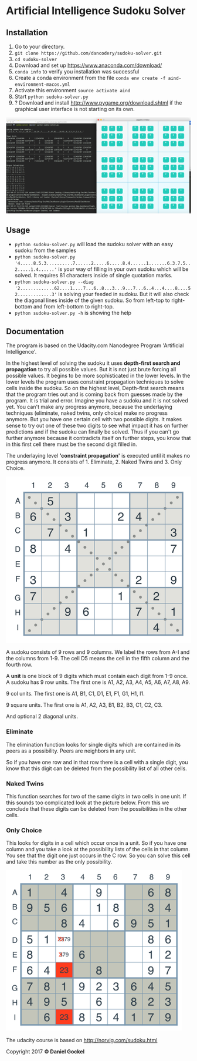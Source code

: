 # Artificial Intelligence Sudoku Solver

## Installation
1. Go to your directory.
2. `git clone https://github.com/dancodery/sudoku-solver.git`
3. `cd sudoku-solver`
4. Download and set up https://www.anaconda.com/download/
5. `conda info` to verify you installation was successful
6. Create a conda environment from the file `conda env create -f aind-environment-macos.yml`
7. Activate this environment `source activate aind`
8. Start `python sudoku-solver.py`
9. ? Download and install http://www.pygame.org/download.shtml if the graphical user interface is not starting on its own.

<img src='images/screenshot.png'>

## Usage

* `python sudoku-solver.py` will load the sudoku solver with an easy sudoku from the samples
* `python sudoku-solver.py '4.....8.5.3..........7......2.....6.....8.4......1.......6.3.7.5..2.....1.4......'` is your way of filling in your own sudoku which will be solved. It requires 81 characters inside of single quotation marks.
* `python sudoku-solver.py --diag '2.............62....1....7...6..8...3...9...7...6..4...4....8....52.............3'` is solving your feeded in sudoku. But it will also check the diagonal lines inside of the given sudoku. So from left-top to right-bottom and from left-bottom to right-top.
* `python sudoku-solver.py -h` is showing the help

## Documentation

The program is based on the Udacity.com Nanodegree Program 'Artificial Intelligence'.

In the highest level of solving the sudoku it uses **depth-first search and propagation** to try all possible values. 
But it is not just brute forcing all possible values. It begins to be more sophisticated in the lower levels. In the lower levels the program uses constraint propagation techniques to solve cells inside the sudoku.
So on the highest level, Depth-first search means that the program tries out and is coming back from guesses made by the program.
It is trial and error.
Imagine you have a sudoku and it is not solved yet. You can't make any progress anymore, because the underlaying techniques (eliminate, naked twins, only choice) make no progress anymore. But you have one certain cell with two possible digits. It makes sense to try out one of these two digits to see what impact it has on further predictions and if the sudoku can finally be solved. Thus if you can't go further anymore because it contradicts itself on further steps, you know that in this first cell there must be the second digit filled in.

The underlaying level **'constraint propagation'** is executed until it makes no progress anymore. It consists of 1. Eliminate, 2. Naked Twins and 3. Only Choice.

<img src='images/sudoku.png'>

A sudoku consists of 9 rows and 9 columns. We label the rows from A-I and the columns from 1-9.
The cell D5 means the cell in the fifth column and the fourth row.

A **unit** is one block of 9 digits which must contain each digit from 1-9 once. 
A sudoku has 9 row units. The first one is A1, A2, A3, A4, A5, A6, A7, A8, A9.

9 col units. The first one is A1, B1, C1, D1, E1, F1, G1, H1, I1.

9 square units. The first one is A1, A2, A3, B1, B2, B3, C1, C2, C3.

And optional 2 diagonal units.

### Eliminate


The elimination function looks for single digits which are contained in its peers as a possibility.
Peers are neighbors in any unit.

So if you have one row and in that row there is a cell with a single digit, you know that this digit can be deleted from the possibility list of all other cells.

### Naked Twins

This function searches for two of the same digits in two cells in one unit. If this sounds too complicated look at the picture below.
From this we conclude that these digits can be deleted from the possibilities in the other cells.

### Only Choice

This looks for digits in a cell which occur once in a unit. So if you have one column and you take a look at the possibility lists of the cells in that column. You see that the digit one just occurs in the C row. So you can solve this cell and take this number as the only possibility.

<img src='images/naked_twins.png'>


The udacity course is based on http://norvig.com/sudoku.html

Copyright 2017 **© Daniel Gockel**